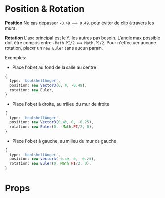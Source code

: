 

# Position & Rotation

**Position**
Ne pas dépasser `-0.49 ⟺ 0.49`. pour éviter de clip à travers les murs.

**Rotation** 
L'axe principal est le Y, les autres pas besoin. L'angle max possible doit être compris entre `-Math.PI/2 ⟺ Math.PI/2`.
Pour n'effectuer aucune rotation, placer un `new Euler` sans aucun param.

Exemples:

- Place l'objet au fond de la salle au centre
```ts
{
  type: 'bookshelfAnger',
  position: new Vector3(0, 0, -0.49),
  rotation: new Euler,
}
```

- Place l'objet à droite, au milieu du mur de droite
```ts
{
  type: 'bookshelfAnger',
  position: new Vector3(0.49, 0, -0.25),
  rotation: new Euler(0, -Math.PI/2, 0),
}
```

- Place l'objet à gauche, au milieu du mur de gauche
```ts
{
  type: 'bookshelfAnger',
  position: new Vector3(-0.49, 0, -0.25),
  rotation: new Euler(0, Math.PI/2, 0),
}
```




# Props